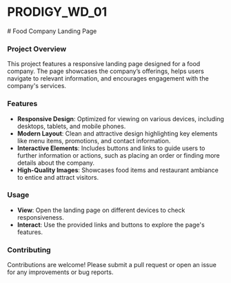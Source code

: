 # PRODIGY_WD_01
<response>
# Food Company Landing Page



### Project Overview
This project features a responsive landing page designed for a food company. The page showcases the company’s offerings, helps users navigate to relevant information, and encourages engagement with the company's services.

### Features
- **Responsive Design**: Optimized for viewing on various devices, including desktops, tablets, and mobile phones.
- **Modern Layout**: Clean and attractive design highlighting key elements like menu items, promotions, and contact information.
- **Interactive Elements**: Includes buttons and links to guide users to further information or actions, such as placing an order or finding more details about the company.
- **High-Quality Images**: Showcases food items and restaurant ambiance to entice and attract visitors.



### Usage
- **View**: Open the landing page on different devices to check responsiveness.
- **Interact**: Use the provided links and buttons to explore the page's features.

### Contributing
Contributions are welcome! Please submit a pull request or open an issue for any improvements or bug reports.


</response>
